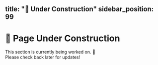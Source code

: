 title: "🚧 Under Construction"
sidebar_position: 99
---

# 🚧 Page Under Construction

This section is currently being worked on. 🚀  
Please check back later for updates!  


